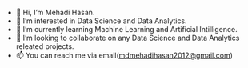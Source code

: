 - 👋 Hi, I’m Mehadi Hasan.
- 👀 I’m interested in Data Science and Data Analytics.
- 🌱 I’m currently learning Machine Learning and Artificial Intilligence.
- 💞️ I’m looking to collaborate on any Data Science  and Data Analytics releated projects.
- 📫 You can reach me via email(mdmehadihasan2012@gmail.com)

<!---
Mehadi2012/Mehadi2012 is a ✨ special ✨ repository because its `README.md` (this file) appears on your GitHub profile.
You can click the Preview link to take a look at your changes.
--->
